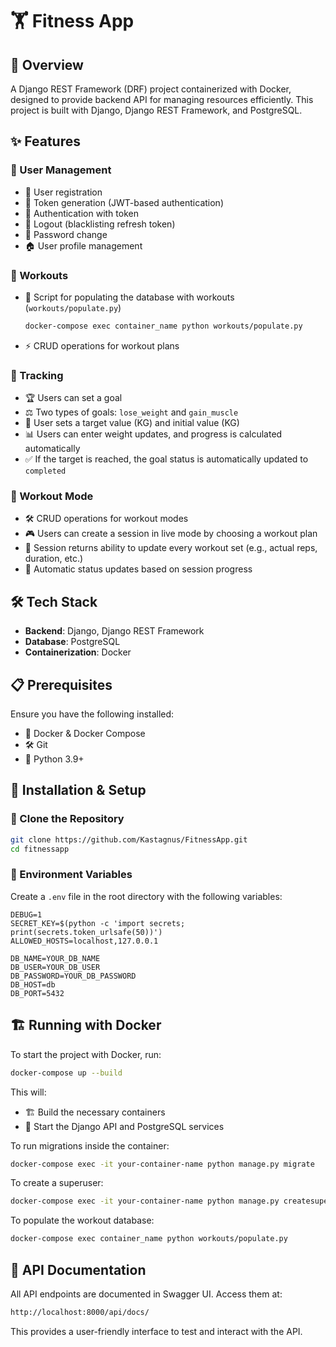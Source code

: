 # 🏋️ Fitness App

## 📌 Overview

A Django REST Framework (DRF) project containerized with Docker, designed to provide backend API for managing resources efficiently. This project is built with Django, Django REST Framework, and PostgreSQL.

## ✨ Features

### 👤 User Management

- 📝 User registration
- 🔑 Token generation (JWT-based authentication)
- 🔐 Authentication with token
- 🚪 Logout (blacklisting refresh token)
- 🔄 Password change
- 🏠 User profile management

### 💪 Workouts

- 📜 Script for populating the database with workouts (`workouts/populate.py`)
  ```sh
  docker-compose exec container_name python workouts/populate.py
  ```
- ⚡ CRUD operations for workout plans

### 🎯 Tracking

- 🏆 Users can set a goal
- ⚖️ Two types of goals: `lose_weight` and `gain_muscle`
- 🎯 User sets a target value (KG) and initial value (KG)
- 📊 Users can enter weight updates, and progress is calculated automatically
- ✅ If the target is reached, the goal status is automatically updated to `completed`

### 🏃 Workout Mode

- 🛠️ CRUD operations for workout modes
- 🎮 Users can create a session in live mode by choosing a workout plan
- 🔄 Session returns ability to update every workout set (e.g., actual reps, duration, etc.)
- 📡 Automatic status updates based on session progress

## 🛠 Tech Stack

- **Backend**: Django, Django REST Framework
- **Database**: PostgreSQL
- **Containerization**: Docker

## 📋 Prerequisites

Ensure you have the following installed:

- 🐳 Docker & Docker Compose
- 🛠 Git
- 🐍 Python 3.9+

## 🚀 Installation & Setup

### 📂 Clone the Repository

```sh
git clone https://github.com/Kastagnus/FitnessApp.git
cd fitnessapp
```

### 🔑 Environment Variables

Create a `.env` file in the root directory with the following variables:

```
DEBUG=1
SECRET_KEY=$(python -c 'import secrets; print(secrets.token_urlsafe(50))')
ALLOWED_HOSTS=localhost,127.0.0.1

DB_NAME=YOUR_DB_NAME
DB_USER=YOUR_DB_USER
DB_PASSWORD=YOUR_DB_PASSWORD
DB_HOST=db
DB_PORT=5432
```

## 🏗 Running with Docker

To start the project with Docker, run:

```sh
docker-compose up --build
```

This will:

- 🏗 Build the necessary containers
- 🚀 Start the Django API and PostgreSQL services

To run migrations inside the container:

```sh
docker-compose exec -it your-container-name python manage.py migrate
```

To create a superuser:

```sh
docker-compose exec -it your-container-name python manage.py createsuperuser
```

To populate the workout database:

```sh
docker-compose exec container_name python workouts/populate.py
```

## 📖 API Documentation

All API endpoints are documented in Swagger UI. Access them at:

```sh
http://localhost:8000/api/docs/
```

This provides a user-friendly interface to test and interact with the API.

